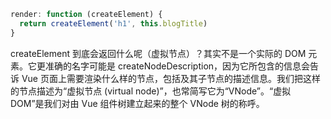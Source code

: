 ```js
render: function (createElement) {
  return createElement('h1', this.blogTitle)
}  
```
createElement 到底会返回什么呢（虚拟节点）？其实不是一个实际的 DOM 元素。它更准确的名字可能是 createNodeDescription，因为它所包含的信息会告诉 Vue 页面上需要渲染什么样的节点，包括及其子节点的描述信息。我们把这样的节点描述为“虚拟节点 (virtual node)”，也常简写它为“VNode”。“虚拟 DOM”是我们对由 Vue 组件树建立起来的整个 VNode 树的称呼。